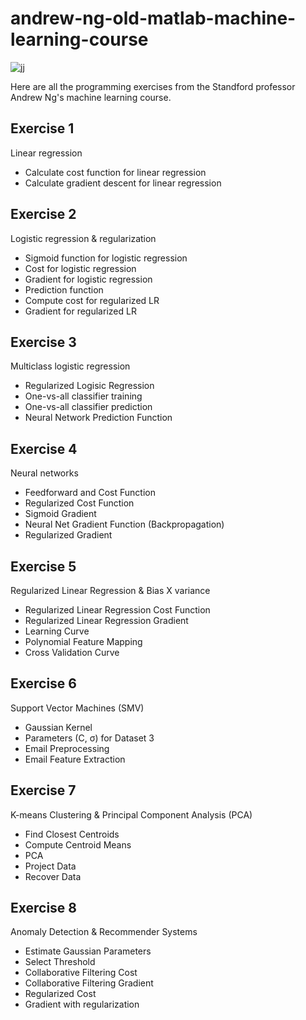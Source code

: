 # andrew-ng-old-matlab-machine-learning-course
![jj](https://github.com/njoppi2/andrew-ng-old-matlab-machine-learning-course/assets/16853682/86d27479-62cf-4c46-a3a6-7c13c895d0dd)

Here are all the programming exercises from the Standford professor Andrew Ng's machine learning course.

## Exercise 1
Linear regression
- Calculate cost function for linear regression
- Calculate gradient descent for linear regression

## Exercise 2
Logistic regression & regularization
- Sigmoid function for logistic regression
- Cost for logistic regression
- Gradient for logistic regression
- Prediction function
- Compute cost for regularized LR
- Gradient for regularized LR

## Exercise 3
Multiclass logistic regression
- Regularized Logisic Regression
- One-vs-all classifier training
- One-vs-all classifier prediction
- Neural Network Prediction Function

## Exercise 4
Neural networks
- Feedforward and Cost Function
- Regularized Cost Function
- Sigmoid Gradient
- Neural Net Gradient Function (Backpropagation)
- Regularized Gradient

## Exercise 5
Regularized Linear Regression & Bias X variance
- Regularized Linear Regression Cost Function
- Regularized Linear Regression Gradient
- Learning Curve
- Polynomial Feature Mapping
- Cross Validation Curve

## Exercise 6
Support Vector Machines (SMV)
- Gaussian Kernel
- Parameters (C, σ) for Dataset 3
- Email Preprocessing
- Email Feature Extraction

## Exercise 7
K-means Clustering & Principal Component Analysis (PCA)
- Find Closest Centroids
- Compute Centroid Means
- PCA
- Project Data
- Recover Data

## Exercise 8
Anomaly Detection & Recommender Systems
- Estimate Gaussian Parameters
- Select Threshold
- Collaborative Filtering Cost
- Collaborative Filtering Gradient
- Regularized Cost
- Gradient with regularization

